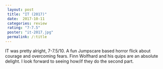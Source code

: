 ```yaml
---
 layout: post
 title: "IT (2017)"
 date:  2017-10-11
 categories: review
 rating: "7-7.5"
 poster: "it-2017.jpg"
 permalink: /:title
---
```



IT was pretty alright, 7-7.5/10. A fun Jumpscare based horror flick about courage and overcoming fears. Finn Wolfhard and his quips are an absolute delight. I look forward to seeing how/if they do the second part.